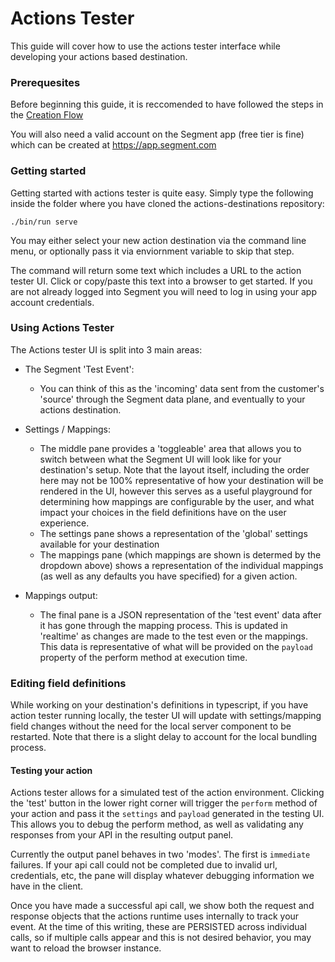 # Actions Tester

This guide will cover how to use the actions tester interface while developing your actions based destination.

### Prerequesites

Before beginning this guide, it is reccomended to have followed the steps in the [Creation Flow](./create.md)

You will also need a valid account on the Segment app (free tier is fine) which can be created at https://app.segment.com

### Getting started

Getting started with actions tester is quite easy. Simply type the following inside the folder where you have cloned the actions-destinations repository:

`./bin/run serve`

You may either select your new action destination via the command line menu, or optionally pass it via enviornment variable to skip that step.

The command will return some text which includes a URL to the action tester UI. Click or copy/paste this text into a browser to get started. If you are not already logged into Segment you will need to log in using your app account credentials.

### Using Actions Tester

The Actions tester UI is split into 3 main areas:

- The Segment 'Test Event':

  - You can think of this as the 'incoming' data sent from the customer's 'source' through the Segment data plane, and eventually to your actions destination.

- Settings / Mappings:

  - The middle pane provides a 'toggleable' area that allows you to switch between what the Segment UI will look like for your destination's setup. Note that the layout itself, including the order here may not be 100% representative of how your destination will be rendered in the UI, however this serves as a useful playground for determining how mappings are configurable by the user, and what impact your choices in the field definitions have on the user experience.
  - The settings pane shows a representation of the 'global' settings available for your destination
  - The mappings pane (which mappings are shown is determed by the dropdown above) shows a representation of the individual mappings (as well as any defaults you have specified) for a given action.

- Mappings output:
  - The final pane is a JSON representation of the 'test event' data after it has gone through the mapping process. This is updated in 'realtime' as changes are made to the test even or the mappings. This data is representative of what will be provided on the `payload` property of the perform method at execution time.

### Editing field definitions

While working on your destination's definitions in typescript, if you have action tester running locally, the tester UI will update with settings/mapping field changes without the need for the local server component to be restarted. Note that there is a slight delay to account for the local bundling process.

#### Testing your action

Actions tester allows for a simulated test of the action environment. Clicking the 'test' button in the lower right corner will trigger the `perform` method of your action and pass it the `settings` and `payload` generated in the testing UI. This allows you to debug the perform method, as well as validating any responses from your API in the resulting output panel.

Currently the output panel behaves in two 'modes'. The first is `immediate` failures. If your api call could not be completed due to invalid url, credentials, etc, the pane will display whatever debugging information we have in the client.

Once you have made a successful api call, we show both the request and response objects that the actions runtime uses internally to track your event. At the time of this writing, these are PERSISTED across individual calls, so if multiple calls appear and this is not desired behavior, you may want to reload the browser instance.
